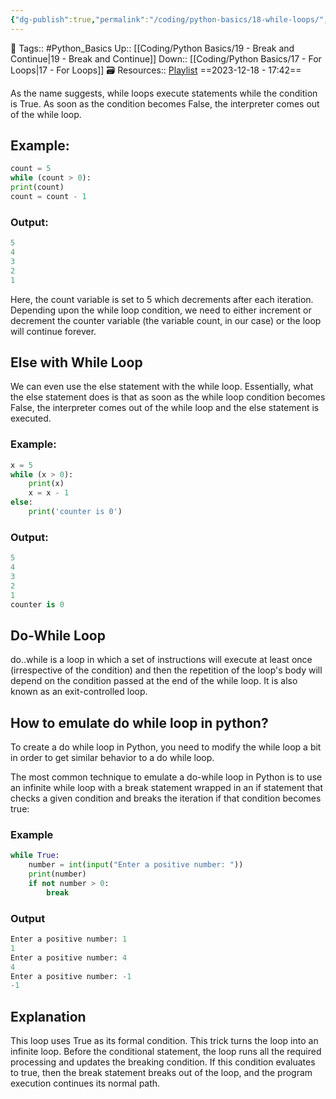 ```yaml
---
{"dg-publish":true,"permalink":"/coding/python-basics/18-while-loops/","dgPassFrontmatter":true,"noteIcon":"3","created":"2023-12-18T17:42:47.107+05:30","updated":"2023-12-23T13:37:43.395+05:30"}
---
```


🧶 Tags:: #Python_Basics 
Up:: [[Coding/Python Basics/19 - Break and Continue\|19 - Break and Continue]]
Down:: [[Coding/Python Basics/17 - For Loops\|17 - For Loops]]
🗃 Resources:: [Playlist](https://www.youtube.com/playlist?list=PLu0W_9lII9agwh1XjRt242xIpHhPT2llg)
==2023-12-18 - 17:42==

As the name suggests, while loops execute statements while the condition is True. As soon as the condition becomes False, the interpreter comes out of the while loop.
## Example:
```python
count = 5
while (count > 0):
print(count)
count = count - 1
```
### Output:
```python
5
4
3
2
1
```
Here, the count variable is set to 5 which decrements after each iteration. Depending upon the while loop condition, we need to either increment or decrement the counter variable (the variable count, in our case) or the loop will continue forever.

## Else with While Loop
We can even use the else statement with the while loop. Essentially, what the else statement does is that as soon as the while loop condition becomes False, the interpreter comes out of the while loop and the else statement is executed.

### Example:
```python
x = 5
while (x > 0):
	print(x)
	x = x - 1
else:
	print('counter is 0')
```

### Output:
```python
5
4
3
2
1
counter is 0
```
## Do-While Loop
do..while is a loop in which a set of instructions will execute at least once (irrespective of the condition) and then the repetition of the loop's body will depend on the condition passed at the end of the while loop. It is also known as an exit-controlled loop.

## How to emulate do while loop in python?
To create a do while loop in Python, you need to modify the while loop a bit in order to get similar behavior to a do while loop.

The most common technique to emulate a do-while loop in Python is to use an infinite while loop with a break statement wrapped in an if statement that checks a given condition and breaks the iteration if that condition becomes true:

### Example
```python
while True:
	number = int(input("Enter a positive number: "))
	print(number)
	if not number > 0:
		break
```

### Output
```python
Enter a positive number: 1 
1
Enter a positive number: 4
4
Enter a positive number: -1
-1
```

## Explanation
This loop uses True as its formal condition. This trick turns the loop into an infinite loop. Before the conditional statement, the loop runs all the required processing and updates the breaking condition. If this condition evaluates to true, then the break statement breaks out of the loop, and the program execution continues its normal path.